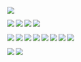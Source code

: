 ![](https://cdn.jsdelivr.net/gh/lyhcc/Picture_Repository/img/20191019221404.png)


![](https://cdn.jsdelivr.net/gh/lyhcc/Picture_Repository/img/20191019221906.png)
![](https://cdn.jsdelivr.net/gh/lyhcc/Picture_Repository/img/20191019221951.png)
![](https://cdn.jsdelivr.net/gh/lyhcc/Picture_Repository/img/20191019222029.png)
![](https://cdn.jsdelivr.net/gh/lyhcc/Picture_Repository/img/20191019222303.png)

![](https://cdn.jsdelivr.net/gh/lyhcc/Picture_Repository/img/20191019222416.png)
![](https://cdn.jsdelivr.net/gh/lyhcc/Picture_Repository/img/20191019222538.png)
![](https://cdn.jsdelivr.net/gh/lyhcc/Picture_Repository/img/20191019222624.png)
![](https://cdn.jsdelivr.net/gh/lyhcc/Picture_Repository/img/20191019222644.png)
![](https://cdn.jsdelivr.net/gh/lyhcc/Picture_Repository/img/20191019222748.png)
![](https://cdn.jsdelivr.net/gh/lyhcc/Picture_Repository/img/20191019222835.png)
![](https://cdn.jsdelivr.net/gh/lyhcc/Picture_Repository/img/20191019222851.png)
![](https://cdn.jsdelivr.net/gh/lyhcc/Picture_Repository/img/20191019222902.png)

![](https://cdn.jsdelivr.net/gh/lyhcc/Picture_Repository/img/20191019223256.png)
![](https://cdn.jsdelivr.net/gh/lyhcc/Picture_Repository/img/20191019223318.png)














